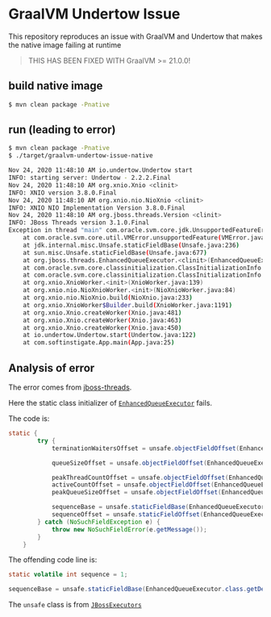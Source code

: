 # GraalVM Undertow Issue

This repository reproduces an issue with GraalVM and Undertow that makes the native image failing at runtime

> THIS HAS BEEN FIXED WITH GraalVM >= 21.0.0!

## build native image

```bash
$ mvn clean package -Pnative
```

## run (leading to error)

```bash
$ mvn clean package -Pnative
$ ./target/graalvm-undertow-issue-native

Nov 24, 2020 11:48:10 AM io.undertow.Undertow start
INFO: starting server: Undertow - 2.2.2.Final
Nov 24, 2020 11:48:10 AM org.xnio.Xnio <clinit>
INFO: XNIO version 3.8.0.Final
Nov 24, 2020 11:48:10 AM org.xnio.nio.NioXnio <clinit>
INFO: XNIO NIO Implementation Version 3.8.0.Final
Nov 24, 2020 11:48:10 AM org.jboss.threads.Version <clinit>
INFO: JBoss Threads version 3.1.0.Final
Exception in thread "main" com.oracle.svm.core.jdk.UnsupportedFeatureError: Unsupported method of Unsafe
	at com.oracle.svm.core.util.VMError.unsupportedFeature(VMError.java:87)
	at jdk.internal.misc.Unsafe.staticFieldBase(Unsafe.java:236)
	at sun.misc.Unsafe.staticFieldBase(Unsafe.java:677)
	at org.jboss.threads.EnhancedQueueExecutor.<clinit>(EnhancedQueueExecutor.java:295)
	at com.oracle.svm.core.classinitialization.ClassInitializationInfo.invokeClassInitializer(ClassInitializationInfo.java:351)
	at com.oracle.svm.core.classinitialization.ClassInitializationInfo.initialize(ClassInitializationInfo.java:271)
	at org.xnio.XnioWorker.<init>(XnioWorker.java:139)
	at org.xnio.nio.NioXnioWorker.<init>(NioXnioWorker.java:84)
	at org.xnio.nio.NioXnio.build(NioXnio.java:233)
	at org.xnio.XnioWorker$Builder.build(XnioWorker.java:1191)
	at org.xnio.Xnio.createWorker(Xnio.java:481)
	at org.xnio.Xnio.createWorker(Xnio.java:463)
	at org.xnio.Xnio.createWorker(Xnio.java:450)
	at io.undertow.Undertow.start(Undertow.java:122)
	at com.softinstigate.App.main(App.java:25)
```

## Analysis of error

The error comes from [jboss-threads](https://github.com/jbossas/jboss-threads).

Here the static class initializer of [`EnhancedQueueExecutor`](https://github.com/jbossas/jboss-threads/blob/master/src/main/java/org/jboss/threads/EnhancedQueueExecutor.java) fails.

The code is:

```java
static {
        try {
            terminationWaitersOffset = unsafe.objectFieldOffset(EnhancedQueueExecutor.class.getDeclaredField("terminationWaiters"));

            queueSizeOffset = unsafe.objectFieldOffset(EnhancedQueueExecutor.class.getDeclaredField("queueSize"));

            peakThreadCountOffset = unsafe.objectFieldOffset(EnhancedQueueExecutor.class.getDeclaredField("peakThreadCount"));
            activeCountOffset = unsafe.objectFieldOffset(EnhancedQueueExecutor.class.getDeclaredField("activeCount"));
            peakQueueSizeOffset = unsafe.objectFieldOffset(EnhancedQueueExecutor.class.getDeclaredField("peakQueueSize"));

            sequenceBase = unsafe.staticFieldBase(EnhancedQueueExecutor.class.getDeclaredField("sequence"));
            sequenceOffset = unsafe.staticFieldOffset(EnhancedQueueExecutor.class.getDeclaredField("sequence"));
        } catch (NoSuchFieldException e) {
            throw new NoSuchFieldError(e.getMessage());
        }
    }
```

The offending code line is:

```java
static volatile int sequence = 1;

sequenceBase = unsafe.staticFieldBase(EnhancedQueueExecutor.class.getDeclaredField("sequence"));
```

The `unsafe` class is from [`JBossExecutors`](https://github.com/jbossas/jboss-threads/blob/master/src/main/java/org/jboss/threads/JBossExecutors.java)

